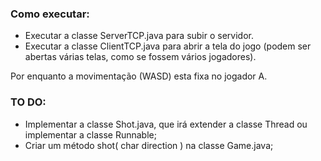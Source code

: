 ### Como executar:

- Executar a classe ServerTCP.java para subir o servidor.
- Executar a classe ClientTCP.java para abrir a tela do jogo (podem ser abertas várias telas, como se fossem vários jogadores).

Por enquanto a movimentação (WASD) esta fixa no jogador A.

### TO DO:

- Implementar a classe Shot.java, que irá extender a classe Thread ou implementar a classe Runnable;
- Criar um método shot( char direction ) na classe Game.java;
